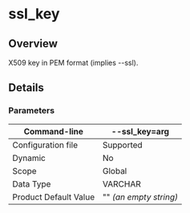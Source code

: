 # ssl\_key

## Overview <a href="#overview_h2" id="overview_h2"></a>

X509 key in PEM format (implies --ssl).

## Details

### Parameters

| Command-line          | --ssl\_key=arg         |
| --------------------- | ---------------------- |
| Configuration file    | Supported              |
| Dynamic               | No                     |
| Scope                 | Global                 |
| Data Type             | VARCHAR                |
| Product Default Value | "" _(an empty string)_ |
